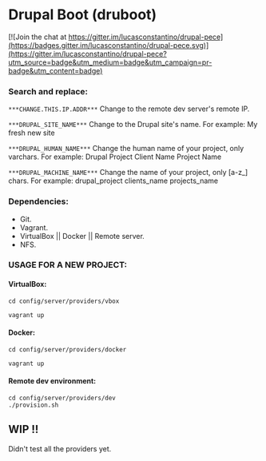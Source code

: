 # Drupal Boot (druboot)

[![Join the chat at https://gitter.im/lucasconstantino/drupal-pece](https://badges.gitter.im/lucasconstantino/drupal-pece.svg)](https://gitter.im/lucasconstantino/drupal-pece?utm_source=badge&utm_medium=badge&utm_campaign=pr-badge&utm_content=badge)

### Search and replace:

```***CHANGE.THIS.IP.ADDR***```
Change to the remote dev server's remote IP.

```***DRUPAL_SITE_NAME***```
Change to the Drupal site's name.
For example:
My fresh new site

```***DRUPAL_HUMAN_NAME***```
Change the human name of your project, only varchars.
For example:
Drupal Project
Client Name
Project Name

```***DRUPAL_MACHINE_NAME***```
Change the name of your project, only [a-z_] chars.
For example:
drupal_project
clients_name
projects_name

### Dependencies:
- Git.
- Vagrant.
- VirtualBox || Docker || Remote server.
- NFS.

### USAGE FOR A NEW PROJECT:

#### VirtualBox:
```
cd config/server/providers/vbox

vagrant up
```

#### Docker:
```
cd config/server/providers/docker

vagrant up
```

#### Remote dev environment:
```
cd config/server/providers/dev
./provision.sh
```

## WIP !!
Didn't test all the providers yet.